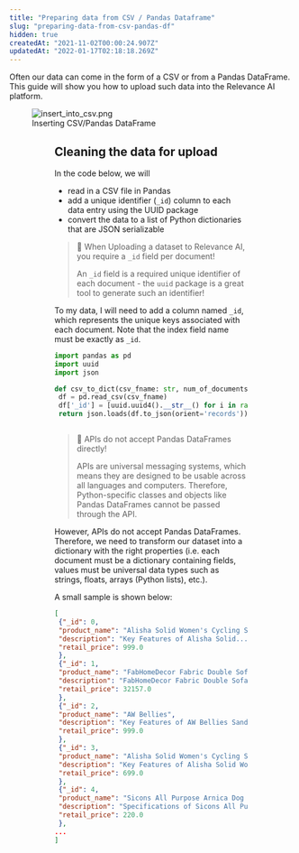 ```yaml
---
title: "Preparing data from CSV / Pandas Dataframe"
slug: "preparing-data-from-csv-pandas-df"
hidden: true
createdAt: "2021-11-02T00:00:24.907Z"
updatedAt: "2022-01-17T02:18:18.269Z"
---
```

Often our data can come in the form of a CSV or from a Pandas DataFrame. This guide will show you how to upload such data into the Relevance AI platform.

<figure>
<img src="https://github.com/RelevanceAI/RelevanceAI-readme-docs/blob/heads/v2.0.0/docs_template/general-features/creating-a-dataset/_assets/insert-csv-pandas.png?raw=true" alt="insert_into_csv.png" />
<figcaption>Inserting CSV/Pandas DataFrame</figcaption>
<figure>


## Cleaning the data for upload

In the code below, we will
- read in a CSV file in Pandas
- add a unique identifier (`_id`) column to each data entry using the UUID package
- convert the data to a list of Python dictionaries that are JSON serializable


> 📘 When Uploading a dataset to Relevance AI, you require a `_id` field per document!
>
> An `_id` field is a required unique identifier of each document - the `uuid` package is a great tool to generate such an identifier!


To my data, I will need to add a column named `_id`, which represents the unique keys associated with each document. Note that the index field name must be exactly as `_id`.

```python Python (SDK)
import pandas as pd
import uuid
import json

def csv_to_dict(csv_fname: str, num_of_documents: int=2000):
 df = pd.read_csv(csv_fname)
 df['_id'] = [uuid.uuid4().__str__() for i in range(len(df))]
 return json.loads(df.to_json(orient='records'))

```
```python
```

> 🚧 APIs do not accept Pandas DataFrames directly!
>
> APIs are universal messaging systems, which means they are designed to be usable across all languages and computers. Therefore, Python-specific classes and objects like Pandas DataFrames cannot be passed through the API.


However, APIs do not accept Pandas DataFrames. Therefore, we need to transform our dataset into a dictionary with the right properties (i.e. each document must be a dictionary containing fields, values must be universal data types such as strings, floats, arrays (Python lists), etc.).

A small sample is shown below:


```json Python (SDK)
[
 {"_id": 0,
 "product_name": "Alisha Solid Women's Cycling Shorts",
 "description": "Key Features of Alisha Solid...",
 "retail_price": 999.0
 },
 {"_id": 1,
 "product_name": "FabHomeDecor Fabric Double Sofa Bed",
 "description": "FabHomeDecor Fabric Double Sofa Bed ...",
 "retail_price": 32157.0
 },
 {"_id": 2,
 "product_name": "AW Bellies",
 "description": "Key Features of AW Bellies Sandals Wedges...",
 "retail_price": 999.0
 },
 {"_id": 3,
 "product_name": "Alisha Solid Women's Cycling Shorts",
 "description": "Key Features of Alisha Solid Women's...",
 "retail_price": 699.0
 },
 {"_id": 4,
 "product_name": "Sicons All Purpose Arnica Dog Shampoo",
 "description": "Specifications of Sicons All Purpose Arnica...",
 "retail_price": 220.0
 },
...
]
```
```json
```
